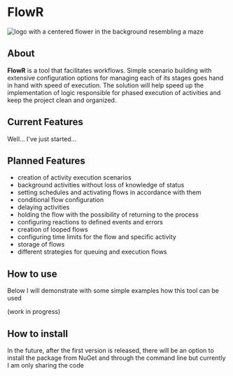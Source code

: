 # FlowR

![logo with a centered flower in the background resembling a maze](https://github.com/PiotrWalczak2001/FlowR/blob/main/assets/flowr.png)

## About

**FlowR** is a tool that facilitates workflows. Simple scenario building with extensive configuration options for managing each of its stages goes hand in hand with speed of execution. The solution will help speed up the implementation of logic responsible for phased execution of activities and keep the project clean and organized.

## Current Features

Well... I've just started...

## Planned Features

- creation of activity execution scenarios
- background activities without loss of knowledge of status
- setting schedules and activating flows in accordance with them
- conditional flow configuration
- delaying activities
- holding the flow with the possibility of returning to the process
- configuring reactions to defined events and errors
- creation of looped flows
- configuring time limits for the flow and specific activity
- storage of flows
- different strategies for queuing and execution flows

## How to use

Below I will demonstrate with some simple examples how this tool can be used

(work in progress)

## How to install

In the future, after the first version is released, there will be an option to install the package from NuGet and through the command line but currently I am only sharing the code
